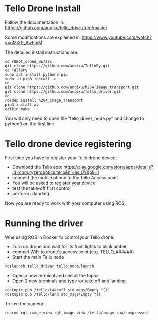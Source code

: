 # **Tello Drone Install**
Follow the documentation in:
https://github.com/anqixu/tello_driver/tree/master

Some modifications are explained in:
https://www.youtube.com/watch?v=uMiXP_AwhmM

The detailed install instructions are:
```shell
cd rUBot_drone_ws/src
git clone https://github.com/anqixu/TelloPy.git
cd TelloPy
sudo apt install python3-pip
sudo -H pip3 install -e .
cd ..
git clone https://github.com/anqixu/h264_image_transport.git
git clone https://github.com/anqixu/tello_driver.git
cd ..
rosdep install h264_image_transport
pip3 install av
catkin_make
```
 You will only need to open file "tello_driver_node.py" and change to python3 on the first line

# **Tello drone device registering**

First time you have to register your Tello drone device:
- Download the Tello app: https://play.google.com/store/apps/details?id=com.ryzerobotics.tello&hl=es_UY&pli=1
- connect the mobile phone to the Tello Access point
- You will be asked to register your device
- test the take-off first control
- perform a landing

Now you are ready to work with your computer using ROS

# **Running the driver**

Whe using ROS in Docker to control your Tello drone:
- Turn on drone and wait for its front lights to blink amber
- connect WiFi to drone's access point (e.g. TELLO_######)
- Start the main Tello node
```shell
roslaunch tello_driver tello_node.launch
```
- Open a new terminal and see all the topics
- Open 2 new terminals and type for take off and landing
```shell
rostopic pub /tello/takeoff std_msgs/Empty "{}"
rostopic pub /tello/land std_msgs/Empty "{}
```

To see the camera:
```shell
rosrun rqt_image_view rqt_image_view /tello/image_raw/compressed
```
